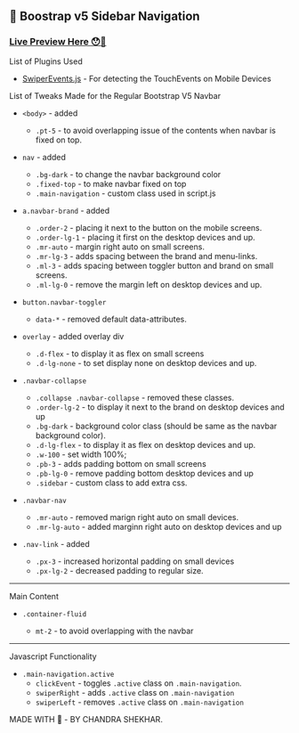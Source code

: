 ## 🥳 Boostrap v5 Sidebar Navigation

### [Live Preview Here 😯🚀]()

List of Plugins Used

- [SwiperEvents.js](https://github.com/john-doherty/swiped-events) - For detecting the TouchEvents on Mobile Devices

List of Tweaks Made for the Regular Bootstrap V5 Navbar

- `<body>` - added

  - `.pt-5` - to avoid overlapping issue of the contents when navbar is fixed on top.

- `nav` - added

  - `.bg-dark` - to change the navbar background color
  - `.fixed-top` - to make navbar fixed on top
  - `.main-navigation` - custom class used in script.js

- `a.navbar-brand` - added

  - `.order-2` - placing it next to the button on the mobile screens.
  - `.order-lg-1` - placing it first on the desktop devices and up.
  - `.mr-auto` - margin right auto on small screens.
  - `.mr-lg-3` - adds spacing between the brand and menu-links.
  - `.ml-3` - adds spacing between toggler button and brand on small screens.
  - `.ml-lg-0` - remove the margin left on desktop devices and up.

- `button.navbar-toggler`

  - `data-*` - removed default data-attributes.

- `overlay` - added overlay div

  - `.d-flex` - to display it as flex on small screens
  - `.d-lg-none` - to set display none on desktop devices and up.

- `.navbar-collapse`

  - `.collapse .navbar-collapse` - removed these classes.
  - `.order-lg-2` - to display it next to the brand on desktop devices and up
  - `.bg-dark` - background color class (should be same as the navbar background color).
  - `.d-lg-flex` - to display it as flex on desktop devices and up.
  - `.w-100` - set width 100%;
  - `.pb-3` - adds padding bottom on small screens
  - `.pb-lg-0` - remove padding bottom desktop devices and up
  - `.sidebar` - custom class to add extra css.

- `.navbar-nav`

  - `.mr-auto` - removed marign right auto on small devices.
  - `.mr-lg-auto` - added marginn right auto on desktop devices and up

- `.nav-link` - added

  - `.px-3` - increased horizontal padding on small devices
  - `.px-lg-2` - decreased padding to regular size.

---

Main Content

- `.container-fluid`

  - `mt-2` - to avoid overlapping with the navbar

---

Javascript Functionality

- `.main-navigation.active`
  - `clickEvent` - toggles `.active` class on `.main-navigation`.
  - `swiperRight` - adds `.active` class on `.main-navigation`
  - `swiperLeft` - removes `.active` class on `.main-navigation`

MADE WITH 💖 - BY CHANDRA SHEKHAR.
